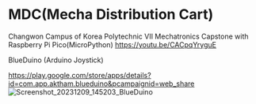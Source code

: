 # MDC(Mecha Distribution Cart)
Changwon Campus of Korea Polytechnic VII Mechatronics Capstone with Raspberry Pi Pico(MicroPython)
https://youtu.be/CACpqYryguE

BlueDuino (Arduino Joystick)

https://play.google.com/store/apps/details?id=com.app.aktham.blueduino&pcampaignid=web_share
![Screenshot_20231209_145203_BlueDuino](https://github.com/KaitouJoker/MDC/assets/35037436/d869c101-0819-4c4d-ab74-bebdbdb07198)
